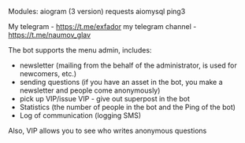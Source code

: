 Modules:
aiogram (3 version)
requests
aiomysql
ping3


My telegram - https://t.me/exfador
my telegram channel - https://t.me/naumov_glav

The bot supports the menu admin, includes:
- newsletter (mailing from the behalf of the administrator, is used for newcomers, etc.)
- sending questions (if you have an asset in the bot, you make a newsletter and people come anonymously)
- pick up VIP/issue VIP - give out superpost in the bot
- Statistics (the number of people in the bot and the Ping of the bot)
- Log of communication (logging SMS)



Also, VIP allows you to see who writes anonymous questions
